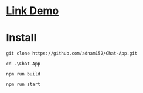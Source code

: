# [Link Demo](https://chat-app-7fri.onrender.com/)

# Install
```
git clone https://github.com/adnam152/Chat-App.git
```
```
cd .\Chat-App
```
```
npm run build
```
```
npm run start
```
